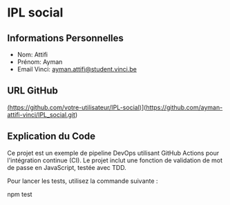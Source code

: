 # IPL social

## Informations Personnelles
- Nom: Attifi
- Prénom: Ayman
- Email Vinci: ayman.attifi@student.vinci.be

## URL GitHub
[(https://github.com/votre-utilisateur/IPL-social)](https://github.com/ayman-attifi-vinci/IPL_social.git)](https://github.com/ayman-attifi-vinci/IPL_social.git)

## Explication du Code
Ce projet est un exemple de pipeline DevOps utilisant GitHub Actions pour l'intégration continue (CI). Le projet inclut une fonction de validation de mot de passe en JavaScript, testée avec TDD.

Pour lancer les tests, utilisez la commande suivante :

npm test

